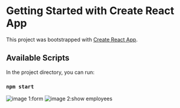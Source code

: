 # Getting Started with Create React App

This project was bootstrapped with [Create React App](https://github.com/facebook/create-react-app).

## Available Scripts

In the project directory, you can run:

### `npm start`

![image 1:form]("./client/public/screenshot_20230123_101743.png")
![image 2:show employees]("./client/public/screenshot_20230123_102256.png")

